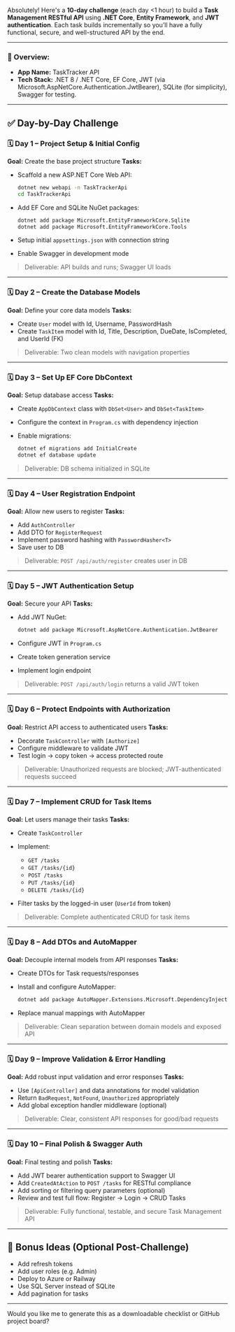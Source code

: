 Absolutely! Here's a **10-day challenge** (each day <1 hour) to build a **Task Management RESTful API** using **.NET Core**, **Entity Framework**, and **JWT authentication**. Each task builds incrementally so you’ll have a fully functional, secure, and well-structured API by the end.

---

### 🔧 Overview:

* **App Name:** TaskTracker API
* **Tech Stack:** .NET 8 / .NET Core, EF Core, JWT (via Microsoft.AspNetCore.Authentication.JwtBearer), SQLite (for simplicity), Swagger for testing.

---

## ✅ Day-by-Day Challenge

### **🗓 Day 1 – Project Setup & Initial Config**

**Goal:** Create the base project structure
**Tasks:**

* Scaffold a new ASP.NET Core Web API:

  ```bash
  dotnet new webapi -n TaskTrackerApi
  cd TaskTrackerApi
  ```
* Add EF Core and SQLite NuGet packages:

  ```bash
  dotnet add package Microsoft.EntityFrameworkCore.Sqlite
  dotnet add package Microsoft.EntityFrameworkCore.Tools
  ```
* Setup initial `appsettings.json` with connection string
* Enable Swagger in development mode

> Deliverable: API builds and runs; Swagger UI loads

---

### **🗓 Day 2 – Create the Database Models**

**Goal:** Define your core data models
**Tasks:**

* Create `User` model with Id, Username, PasswordHash
* Create `TaskItem` model with Id, Title, Description, DueDate, IsCompleted, and UserId (FK)

> Deliverable: Two clean models with navigation properties

---

### **🗓 Day 3 – Set Up EF Core DbContext**

**Goal:** Setup database access
**Tasks:**

* Create `AppDbContext` class with `DbSet<User>` and `DbSet<TaskItem>`
* Configure the context in `Program.cs` with dependency injection
* Enable migrations:

  ```bash
  dotnet ef migrations add InitialCreate
  dotnet ef database update
  ```

> Deliverable: DB schema initialized in SQLite

---

### **🗓 Day 4 – User Registration Endpoint**

**Goal:** Allow new users to register
**Tasks:**

* Add `AuthController`
* Add DTO for `RegisterRequest`
* Implement password hashing with `PasswordHasher<T>`
* Save user to DB

> Deliverable: `POST /api/auth/register` creates user in DB

---

### **🗓 Day 5 – JWT Authentication Setup**

**Goal:** Secure your API
**Tasks:**

* Add JWT NuGet:

  ```bash
  dotnet add package Microsoft.AspNetCore.Authentication.JwtBearer
  ```
* Configure JWT in `Program.cs`
* Create token generation service
* Implement login endpoint

> Deliverable: `POST /api/auth/login` returns a valid JWT token

---

### **🗓 Day 6 – Protect Endpoints with Authorization**

**Goal:** Restrict API access to authenticated users
**Tasks:**

* Decorate `TaskController` with `[Authorize]`
* Configure middleware to validate JWT
* Test login → copy token → access protected route

> Deliverable: Unauthorized requests are blocked; JWT-authenticated requests succeed

---

### **🗓 Day 7 – Implement CRUD for Task Items**

**Goal:** Let users manage their tasks
**Tasks:**

* Create `TaskController`
* Implement:

  * `GET /tasks`
  * `GET /tasks/{id}`
  * `POST /tasks`
  * `PUT /tasks/{id}`
  * `DELETE /tasks/{id}`
* Filter tasks by the logged-in user (`UserId` from token)

> Deliverable: Complete authenticated CRUD for task items

---

### **🗓 Day 8 – Add DTOs and AutoMapper**

**Goal:** Decouple internal models from API responses
**Tasks:**

* Create DTOs for Task requests/responses
* Install and configure AutoMapper:

  ```bash
  dotnet add package AutoMapper.Extensions.Microsoft.DependencyInjection
  ```
* Replace manual mappings with AutoMapper

> Deliverable: Clean separation between domain models and exposed API

---

### **🗓 Day 9 – Improve Validation & Error Handling**

**Goal:** Add robust input validation and error responses
**Tasks:**

* Use `[ApiController]` and data annotations for model validation
* Return `BadRequest`, `NotFound`, `Unauthorized` appropriately
* Add global exception handler middleware (optional)

> Deliverable: Clear, consistent API responses for good/bad requests

---

### **🗓 Day 10 – Final Polish & Swagger Auth**

**Goal:** Final testing and polish
**Tasks:**

* Add JWT bearer authentication support to Swagger UI
* Add `CreatedAtAction` to `POST /tasks` for RESTful compliance
* Add sorting or filtering query parameters (optional)
* Review and test full flow: Register → Login → CRUD Tasks

> Deliverable: Fully functional, testable, and secure Task Management API

---

## 🎉 Bonus Ideas (Optional Post-Challenge)

* Add refresh tokens
* Add user roles (e.g. Admin)
* Deploy to Azure or Railway
* Use SQL Server instead of SQLite
* Add pagination for tasks

---

Would you like me to generate this as a downloadable checklist or GitHub project board?
